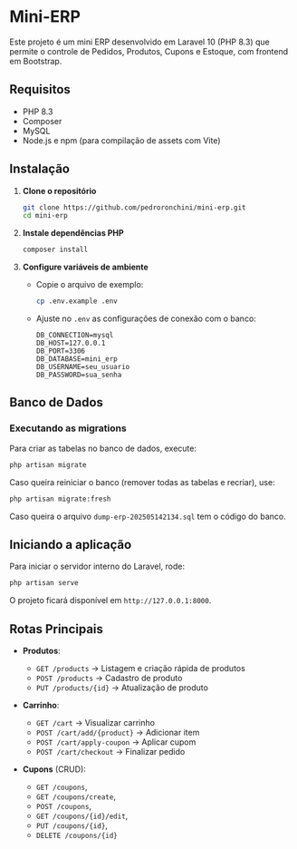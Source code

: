# Mini-ERP

Este projeto é um mini ERP desenvolvido em Laravel 10 (PHP 8.3) que permite o controle de Pedidos, Produtos, Cupons e Estoque, com frontend em Bootstrap.

## Requisitos

* PHP 8.3
* Composer
* MySQL
* Node.js e npm (para compilação de assets com Vite)

## Instalação

1. **Clone o repositório**

   ```bash
   git clone https://github.com/pedroronchini/mini-erp.git
   cd mini-erp
   ```

2. **Instale dependências PHP**

   ```bash
   composer install
   ```

3. **Configure variáveis de ambiente**

   * Copie o arquivo de exemplo:

     ```bash
     cp .env.example .env
     ```

   * Ajuste no `.env` as configurações de conexão com o banco:

     ```dotenv
     DB_CONNECTION=mysql
     DB_HOST=127.0.0.1
     DB_PORT=3306
     DB_DATABASE=mini_erp
     DB_USERNAME=seu_usuario
     DB_PASSWORD=sua_senha
     ```

## Banco de Dados

### Executando as migrations

Para criar as tabelas no banco de dados, execute:

```bash
php artisan migrate
```

Caso queira reiniciar o banco (remover todas as tabelas e recriar), use:

```bash
php artisan migrate:fresh
```

Caso queira o arquivo `dump-erp-202505142134.sql` tem o código do banco.

## Iniciando a aplicação

Para iniciar o servidor interno do Laravel, rode:

```bash
php artisan serve
```

O projeto ficará disponível em `http://127.0.0.1:8000`.

## Rotas Principais

* **Produtos**:

  * `GET /products` → Listagem e criação rápida de produtos
  * `POST /products` → Cadastro de produto
  * `PUT /products/{id}` → Atualização de produto

* **Carrinho**:

  * `GET /cart` → Visualizar carrinho
  * `POST /cart/add/{product}` → Adicionar item
  * `POST /cart/apply-coupon` → Aplicar cupom
  * `POST /cart/checkout` → Finalizar pedido

* **Cupons** (CRUD):

  * `GET /coupons`, 
  * `GET /coupons/create`, 
  * `POST /coupons`, 
  * `GET /coupons/{id}/edit`, 
  * `PUT /coupons/{id}`, 
  * `DELETE /coupons/{id}`


